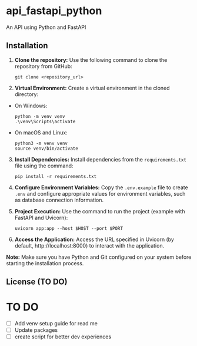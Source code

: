 # api_fastapi_python

An API using Python and FastAPI

## Installation

1. **Clone the repository:** Use the following command to clone the repository from GitHub:

    `git clone <repository_url>`

2. **Virtual Environment:** Create a virtual environment in the cloned directory:

-   On Windows:

    ```
    python -m venv venv
    .\venv\Scripts\activate
    ```

-   On macOS and Linux:

    ```
    python3 -m venv venv
    source venv/bin/activate
    ```

3. **Install Dependencies:** Install dependencies from the `requirements.txt` file using the command:

    `pip install -r requirements.txt`

4. **Configure Environment Variables:** Copy the `.env.example` file to create `.env` and configure appropriate values for environment variables, such as database connection information.

5. **Project Execution:** Use the command to run the project (example with FastAPI and Uvicorn):

    `uvicorn app:app --host $HOST --port $PORT`

6. **Access the Application:** Access the URL specified in Uvicorn (by default, http://localhost:8000) to interact with the application.

**Note:** Make sure you have Python and Git configured on your system before starting the installation process.

## License (TO DO)

# TO DO

-   [ ] Add venv setup guide for read me
-   [ ] Update packages
-   [ ] create script for better dev experiences
